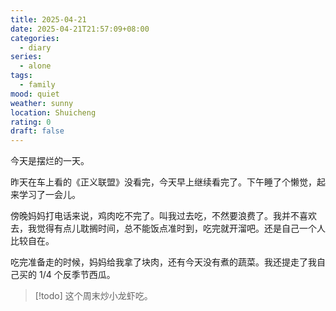 ```yaml
---
title: 2025-04-21
date: 2025-04-21T21:57:09+08:00
categories:
  - diary
series:
  - alone
tags:
  - family
mood: quiet
weather: sunny
location: Shuicheng
rating: 0
draft: false
---
```

今天是摆烂的一天。

昨天在车上看的《正义联盟》没看完，今天早上继续看完了。下午睡了个懒觉，起来学习了一会儿。

傍晚妈妈打电话来说，鸡肉吃不完了。叫我过去吃，不然要浪费了。我并不喜欢去，我觉得有点儿耽搁时间，总不能饭点准时到，吃完就开溜吧。还是自己一个人比较自在。

 吃完准备走的时候，妈妈给我拿了块肉，还有今天没有煮的蔬菜。我还提走了我自己买的 1/4 个反季节西瓜。

> [!todo]
> 这个周末炒小龙虾吃。

